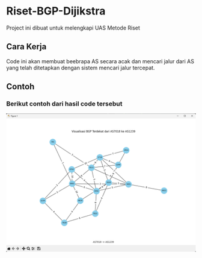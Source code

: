 # Riset-BGP-Dijikstra
Project ini dibuat untuk melengkapi UAS Metode Riset

## Cara Kerja
Code ini akan membuat beebrapa AS secara acak dan mencari jalur dari AS yang telah ditetapkan dengan sistem mencari jalur tercepat.

## Contoh
### Berikut contoh dari hasil code tersebut
<img src=image.png></img>
